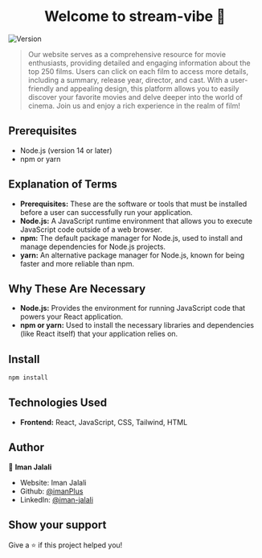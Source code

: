 <h1 align="center">Welcome to stream-vibe 👋</h1>
<p>
  <img alt="Version" src="https://img.shields.io/badge/version-1.0.0-blue.svg?cacheSeconds=2592000" />
</p>

> Our website serves as a comprehensive resource for movie enthusiasts, providing detailed and engaging information about the top 250 films. Users can click on each film to access more details, including a summary, release year, director, and cast. With a user-friendly and appealing design, this platform allows you to easily discover your favorite movies and delve deeper into the world of cinema. Join us and enjoy a rich experience in the realm of film!

## Prerequisites

- Node.js (version 14 or later)
- npm or yarn

## Explanation of Terms

- **Prerequisites:** These are the software or tools that must be installed before a user can successfully run your application.
- **Node.js:** A JavaScript runtime environment that allows you to execute JavaScript code outside of a web browser.
- **npm:** The default package manager for Node.js, used to install and manage dependencies for Node.js projects.
- **yarn:** An alternative package manager for Node.js, known for being faster and more reliable than npm.

## Why These Are Necessary

- **Node.js:** Provides the environment for running JavaScript code that powers your React application.
- **npm or yarn:** Used to install the necessary libraries and dependencies (like React itself) that your application relies on.

## Install

```sh
npm install
```

## Technologies Used

- **Frontend:** React, JavaScript, CSS, Tailwind, HTML

## Author

👤 **Iman Jalali**

- Website: Iman Jalali
- Github: [@imanPlus](https://github.com/imanPlus)
- LinkedIn: [@iman-jalali](https://linkedin.com/in/iman-jalali)

## Show your support

Give a ⭐️ if this project helped you!
